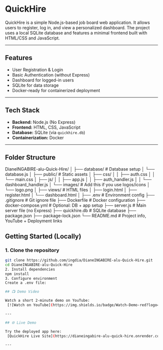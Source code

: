 #  QuickHire

QuickHire is a simple Node.js-based job board web application. It allows users to register, log in, and view a personalized dashboard. The project uses a local SQLite database and features a minimal frontend built with HTML/CSS and JavaScript.

---

##  Features

- User Registration & Login
- Basic Authentication (without Express)
- Dashboard for logged-in users
- SQLite for data storage
- Docker-ready for containerized deployment

---

##  Tech Stack

- **Backend:** Node.js (No Express)
- **Frontend:** HTML, CSS, JavaScript
- **Database:** SQLite (via `quickhire.db`)
- **Containerization:** Docker

---

##  Folder Structure

DianeINGABIRE-alu-Quick-Hire/
│
├── database/                   # Database setup
│   └── database.js
│
├── public/                     # Static assets
│   ├── css/
│   │   ├── auth.css
│   │   └── main.css
│   ├── js/
│   │   ├── app.js
│   │   ├── auth_handler.js
│   │   └── dashboard_handler.js
│   └── images/                 # Add this if you use logos/icons
│       └── logo.png
│
├── views/                      # HTML files
│   ├── login.html
│   ├── register.html
│   └── dashboard.html
│
├── .env                        # Environment config
├── .gitignore                  # Git ignore file
├── Dockerfile                  # Docker configuration
├── docker-compose.yml          # Optional: DB + app setup
├── server.js                   # Main server file (no Express)
├── quickhire.db                # SQLite database
├── package.json
├── package-lock.json
└── README.md                   # Project info, YouTube + Deployment links



##  Getting Started (Locally)

### 1. Clone the repository

```bash
git clone https://github.com/ingdia/DianeINGABIRE-alu-Quick-Hire.git
cd DianeINGABIRE-alu-Quick-Hire
2. Install dependencies
npm install
3. Configure environment
Create a .env file:

## 📺 Demo Video

Watch a short 2-minute demo on YouTube:  
 [![Watch on YouTube](https://img.shields.io/badge/Watch-Demo-red?logo=youtube)](https://youtu.be/KNNZ-KkE1Ig)

---

## 🌐 Live Demo

Try the deployed app here:  
 [QuickHire Live Site](https://dianeingabire-alu-quick-hire.onrender.com/login)

---